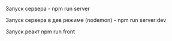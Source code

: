 Запуск сервера - npm run server

Запуск сервера в дев режиме (nodemon) - npm run server:dev 

Запуск реакт npm run front